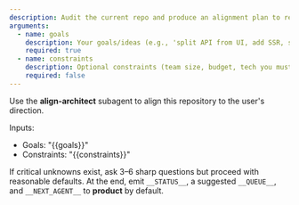 ```yaml
---
description: Audit the current repo and produce an alignment plan to realign structure with your goals. Asks clarifying questions if needed.
arguments:
  - name: goals
    description: Your goals/ideas (e.g., 'split API from UI, add SSR, ship v1 in 2 weeks, focus on SEO + accessibility').
    required: true
  - name: constraints
    description: Optional constraints (team size, budget, tech you must/must-not use, deadlines).
    required: false
---
```


Use the **align-architect** subagent to align this repository to the user's direction.

Inputs:

- Goals: "{{goals}}"
- Constraints: "{{constraints}}"

If critical unknowns exist, ask 3–6 sharp questions but proceed with reasonable defaults.
At the end, emit `__STATUS__`, a suggested `__QUEUE__`, and `__NEXT_AGENT__` to **product** by default.
